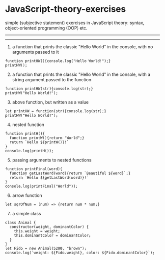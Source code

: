 # JavaScript-theory-exercises
simple (subjective statement) exercises in JavaScript theory: syntax, object-oriented programming (OOP) etc.
***
***
1. a function that prints the classic "Hello World" in the console, with no arguments passed to it
```
function printHW(){console.log("Hello World!");}
printHW();
```
2. a function that prints the classic "Hello World" in the console, with a string argument passed to the function
```
function printHW(str){console.log(str);}
printHW("Hello World!");
```
3. above function, but written as a value
```
let printHW = function(str){console.log(str);}
printHW("Hello World!");
```
4. nested function
```
function printH(){
  function printW(){return "World";}
  return `Hello ${printW()}!`
}
console.log(printH());
```
5. passing arguments to nested functions
```
function printFinal(word){
  function getLastWord(word){return `Beautiful ${word}`;}
  return `Hello ${getLastWord(word)}!`
}
console.log(printFinal("World"));
```
6. arrow function
```
let sqrOfNum = (num) => {return num * num;}
```
7. a simple class
```
class Animal {
  constructor(weight, dominantColor) {
    this.weight = weight;
    this.dominantColor = dominantColor;
  }
}
let Fido = new Animal(5200, "brown");
console.log(`weight: ${Fido.weight}, color: ${Fido.dominantColor}`);
```